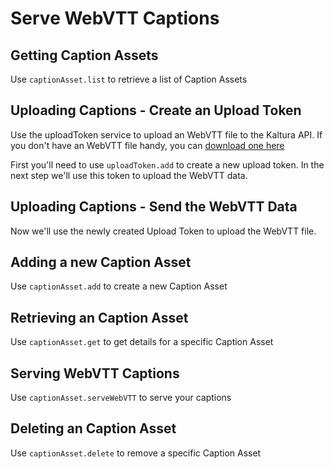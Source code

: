 <!--METADATA
{
  "icon": "cc",
  "sortOrder": 90,
  "tags": [
    "captionAsset",
    "uploadToken"
  ],
  "keywords": [],
  "summary": "Learn how to serve a WebVTT caption"
}
-->

# Serve WebVTT Captions


## Getting Caption Assets
Use `captionAsset.list` to retrieve a list of Caption Assets

<!--APICALL
{
  "method": "get",
  "path": "/service/caption_captionasset/action/list",
  "parameters": [
    {
      "name": "filter[entryIdEqual]",
      "dynamicEnum": {
        "path": "/service/media/action/list",
        "method": "get",
        "array": "objects",
        "value": "id",
        "label": "name"
      }
    }
  ]
}
-->

## Uploading Captions - Create an Upload Token
Use the uploadToken service to upload an WebVTT file to the Kaltura API. If you don't have an WebVTT file handy, you can [download one here](/sample_captions.srt)

First you'll need to use `uploadToken.add` to create a new upload token. In the next step we'll use this token to upload the WebVTT data.

<!--APICALL
{
  "method": "get",
  "path": "/service/uploadtoken/action/add",
  "parameters": []
}
-->

## Uploading Captions - Send the WebVTT Data
Now we'll use the newly created Upload Token to upload the WebVTT file.

<!--APICALL
{
  "method": "post",
  "path": "/service/uploadtoken/action/upload",
  "parameters": [
    {
      "name": "uploadTokenId",
      "dynamicValue": {
        "fromStep": 1,
        "value": "id"
      }
    },
    {
      "name": "fileData"
    }
  ]
}
-->

## Adding a new Caption Asset
Use `captionAsset.add` to create a new Caption Asset

<!--APICALL
{
  "method": "get",
  "path": "/service/caption_captionasset/action/add",
  "parameters": [
    {
      "name": "entryId",
      "dynamicValue": {
        "fromStep": 0,
        "answer": "filter[entryIdEqual]"
      }
    },
    {
      "name": "captionAsset[language]",
      "default": "English"
    },
    {
      "name": "captionAsset[label]"
    },
    {
      "name": "captionAsset[isDefault]"
    },
    {
      "name": "captionAsset[format]",
      "default": "3"
    }
  ]
}
-->

## Retrieving an Caption Asset
Use `captionAsset.get` to get details for a specific Caption Asset

<!--APICALL
{
  "method": "get",
  "path": "/service/caption_captionasset/action/get",
  "parameters": [
    {
      "name": "captionAssetId",
      "dynamicValue": {
        "fromStep": 3,
        "value": "id"
      }
    }
  ]
}
-->

## Serving WebVTT Captions
Use `captionAsset.serveWebVTT` to serve your captions

<!--APICALL
{
  "method": "get",
  "path": "/service/caption_captionasset/action/serveWebVTT",
  "parameters": [
    {
      "name": "captionAssetId",
      "dynamicValue": {
        "fromStep": 3,
        "value": "id"
      }
    }
  ]
}
-->

## Deleting an Caption Asset
Use `captionAsset.delete` to remove a specific Caption Asset

<!--APICALL
{
  "method": "get",
  "path": "/service/caption_captionasset/action/delete",
  "parameters": [
    {
      "name": "captionAssetId",
      "dynamicValue": {
        "fromStep": 3,
        "value": "id"
      }
    }
  ]
}
-->